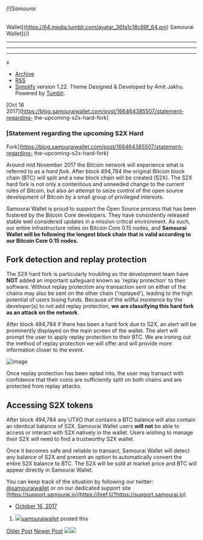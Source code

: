 ###### [![Samourai
Wallet](https://64.media.tumblr.com/avatar_36fa1c18c89f_64.pnj) Samourai
Wallet](/)

* * *

* * *

* * *

x

  * [Archive](/archive)
  * [RSS](https://blog.samouraiwallet.com/rss)
  * [Simplify](http://simplifytheme.tumblr.com) version 1.22. Theme Designed & Developed by [](http://amitjakhu.com)Amit Jakhu. Powered by [Tumblr](http://tumblr.com).

[Oct 16  
2017](https://blog.samouraiwallet.com/post/166464385507/statement-regarding-
the-upcoming-s2x-hard-fork)

### [Statement regarding the upcoming S2X Hard
Fork](https://blog.samouraiwallet.com/post/166464385507/statement-regarding-
the-upcoming-s2x-hard-fork)

Around mid November 2017 the Bitcoin network will experience what is referred
to as a _hard fork_. After block 494,784 the original Bitcoin block chain
(BTC) will split and a new block chain will be created (S2X). The S2X hard
fork is not only a contentious and unneeded change to the current rules of
Bitcoin, but also an attempt to seize control of the open source development
of Bitcoin by a small group of privileged interests.  

Samourai Wallet is proud to support the Open Source process that has been
fostered by the Bitcoin Core developers. They have consistently released
stable well considered updates in a mission critical environment. As such, our
entire infrastructure relies on Bitcoin Core 0.15 nodes, and **Samourai Wallet
will be following the longest block chain that is valid according to our
Bitcoin Core 0.15 nodes.**

## Fork detection and replay protection

The S2X hard fork is particularly troubling as the development team have
**NOT** added an important safeguard known as 'replay protection' to their
software. Without replay protection any transaction sent on either of the
chains may also be sent on the other chain ('replayed'), leading to the high
potential of users losing funds. Because of the willful insistence by the
developer(s) to not add replay protection, **we are classifying this hard fork
as an attack on the network**.

After block 494,784 if there has been a hard fork due to S2X, an alert will be
prominently displayed on the main screen of the wallet. The alert will prompt
the user to apply replay protection to their BTC. We are ironing out the
method of replay protection we will offer and will provide more information
closer to the event.

![image](https://64.media.tumblr.com/c5c6c5dbcf41d07f668b57517b6d91dd/tumblr_inline_oxx3sh0QXu1tu47rq_500.png)

Once replay protection has been opted into, the user may transact with
confidence that their coins are sufficiently split on both chains and are
protected from replay attacks.

## Accessing S2X tokens

After block 494,784 any UTXO that contains a BTC balance will also contain an
identical balance of S2X. Samourai Wallet users **will not** be able to access
or interact with S2X natively in the wallet. Users wishing to manage their S2X
will need to find a trustworthy S2X wallet.

Once it becomes safe and reliable to transact, Samourai Wallet will detect any
balance of S2X and present an option to automatically convert the entire S2X
balance to BTC. The S2X will be sold at market price and BTC will appear
directly in Samourai Wallet.

You can keep track of the situation by following our twitter:
[@samouraiwallet](https://tmblr.co/muYI1_gUjPuq73VVwX9JXkw) or on our
dedicated support site
[https://support.samourai.io](https://href.li/?https://support.samourai.io)

  * [October 16, 2017](https://blog.samouraiwallet.com/post/166464385507/statement-regarding-the-upcoming-s2x-hard-fork)

  1. [![](https://64.media.tumblr.com/avatar_36fa1c18c89f_16.pnj)](https://blog.samouraiwallet.com/ "Samourai Wallet")[samouraiwallet](https://blog.samouraiwallet.com/ "Samourai Wallet") posted this 

[Older Post](https://blog.samouraiwallet.com/post/164175489287) [Newer
Post](https://blog.samouraiwallet.com/post/166778873402)
![](https://px.srvcs.tumblr.com/impixu?T=1653247311&J=eyJ0eXBlIjoidXJsIiwidXJsIjoiaHR0cDovL2Jsb2cuc2Ftb3VyYWl3YWxsZXQuY29tL3Bvc3QvMTY2NDY0Mzg1NTA3L3N0YXRlbWVudC1yZWdhcmRpbmctdGhlLXVwY29taW5nLXMyeC1oYXJkLWZvcmsiLCJyZXF0eXBlIjowLCJyb3V0ZSI6Ii9wb3N0LzppZC86c3VtbWFyeSIsIm5vc2NyaXB0IjoxfQ==&U=MHIIPCLPGL&K=8cf462c0cba2d0951c6ae5722126ef9b18fd4e89acb5e826a20b1b2d8185de31&R=)![](https://px.srvcs.tumblr.com/impixu?T=1653247311&J=eyJ0eXBlIjoicG9zdCIsInVybCI6Imh0dHA6Ly9ibG9nLnNhbW91cmFpd2FsbGV0LmNvbS9wb3N0LzE2NjQ2NDM4NTUwNy9zdGF0ZW1lbnQtcmVnYXJkaW5nLXRoZS11cGNvbWluZy1zMngtaGFyZC1mb3JrIiwicmVxdHlwZSI6MCwicm91dGUiOiIvcG9zdC86aWQvOnN1bW1hcnkiLCJwb3N0cyI6W3sicG9zdGlkIjoiMTY2NDY0Mzg1NTA3IiwiYmxvZ2lkIjoyMzUxNTI3NzMsInNvdXJjZSI6MzN9XSwibm9zY3JpcHQiOjF9&U=LMAAKLOCIN&K=a66d9de2a307c357c9cd40981163c877c706e86a418728dd93f5f0414b234620&R=)

